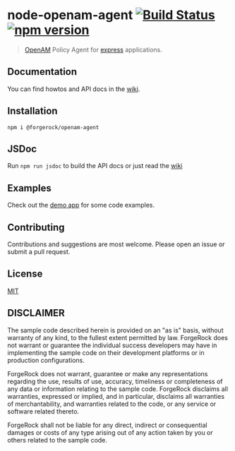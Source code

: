# node-openam-agent [![Build Status](https://travis-ci.org/ForgeRock/node-openam-agent.svg?branch=master)](https://travis-ci.org/ForgeRock/node-openam-agent) [![npm version](https://badge.fury.io/js/%40forgerock%2Fopenam-agent.svg)](http://badge.fury.io/js/%40forgerock%2Fopenam-agent)

> [OpenAM](https://backstage.forgerock.com/docs/am/6/quick-start-guide) Policy Agent for [express](http://expressjs.com/) applications.

## Documentation

You can find howtos and API docs in the [wiki](https://github.com/ForgeRock/node-openam-agent/wiki).

## Installation

```
npm i @forgerock/openam-agent
```

## JSDoc

Run `npm run jsdoc` to build the API docs or just read the [wiki](https://github.com/ForgeRock/node-openam-agent/wiki)

## Examples

Check out the [demo app](https://github.com/ForgeRock/node-openam-agent-demo) for some code examples.

## Contributing

Contributions and suggestions are most welcome. Please open an issue or submit a pull request.

## License

[MIT](https://raw.githubusercontent.com/ForgeRock/node-openam-agent/master/LICENSE.md)

## DISCLAIMER

The sample code described herein is provided on an "as is" basis, without warranty of any kind, to the fullest extent permitted by law. ForgeRock does not warrant or guarantee the individual success developers may have in implementing the sample code on their development platforms or in production configurations.

ForgeRock does not warrant, guarantee or make any representations regarding the use, results of use, accuracy, timeliness or completeness of any data or information relating to the sample code. ForgeRock disclaims all warranties, expressed or implied, and in particular, disclaims all warranties of merchantability, and warranties related to the code, or any service or software related thereto.

ForgeRock shall not be liable for any direct, indirect or consequential damages or costs of any type arising out of any action taken by you or others related to the sample code.
